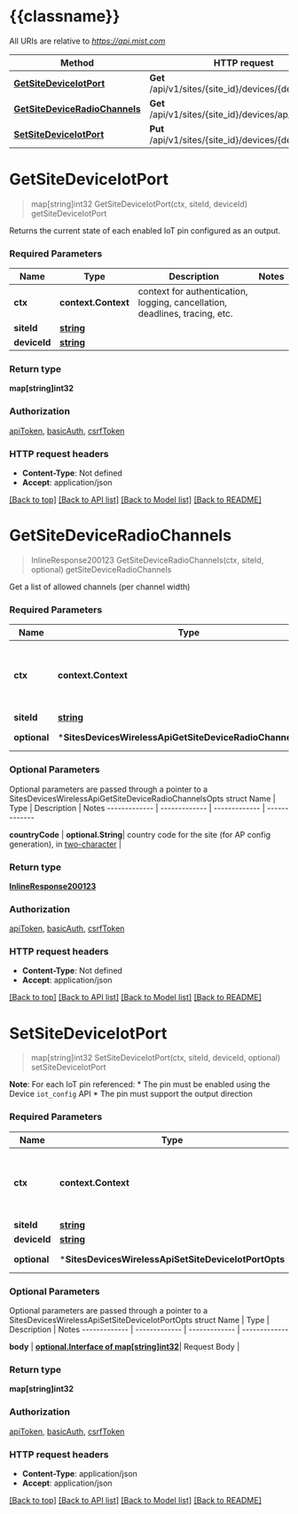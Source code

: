 # {{classname}}

All URIs are relative to *https://api.mist.com*

Method | HTTP request | Description
------------- | ------------- | -------------
[**GetSiteDeviceIotPort**](SitesDevicesWirelessApi.md#GetSiteDeviceIotPort) | **Get** /api/v1/sites/{site_id}/devices/{device_id}/iot | getSiteDeviceIotPort
[**GetSiteDeviceRadioChannels**](SitesDevicesWirelessApi.md#GetSiteDeviceRadioChannels) | **Get** /api/v1/sites/{site_id}/devices/ap_channels | getSiteDeviceRadioChannels
[**SetSiteDeviceIotPort**](SitesDevicesWirelessApi.md#SetSiteDeviceIotPort) | **Put** /api/v1/sites/{site_id}/devices/{device_id}/iot | setSiteDeviceIotPort

# **GetSiteDeviceIotPort**
> map[string]int32 GetSiteDeviceIotPort(ctx, siteId, deviceId)
getSiteDeviceIotPort

Returns the current state of each enabled IoT pin configured as an output.

### Required Parameters

Name | Type | Description  | Notes
------------- | ------------- | ------------- | -------------
 **ctx** | **context.Context** | context for authentication, logging, cancellation, deadlines, tracing, etc.
  **siteId** | [**string**](.md)|  | 
  **deviceId** | [**string**](.md)|  | 

### Return type

**map[string]int32**

### Authorization

[apiToken](../README.md#apiToken), [basicAuth](../README.md#basicAuth), [csrfToken](../README.md#csrfToken)

### HTTP request headers

 - **Content-Type**: Not defined
 - **Accept**: application/json

[[Back to top]](#) [[Back to API list]](../README.md#documentation-for-api-endpoints) [[Back to Model list]](../README.md#documentation-for-models) [[Back to README]](../README.md)

# **GetSiteDeviceRadioChannels**
> InlineResponse200123 GetSiteDeviceRadioChannels(ctx, siteId, optional)
getSiteDeviceRadioChannels

Get a list of allowed channels (per channel width)

### Required Parameters

Name | Type | Description  | Notes
------------- | ------------- | ------------- | -------------
 **ctx** | **context.Context** | context for authentication, logging, cancellation, deadlines, tracing, etc.
  **siteId** | [**string**](.md)|  | 
 **optional** | ***SitesDevicesWirelessApiGetSiteDeviceRadioChannelsOpts** | optional parameters | nil if no parameters

### Optional Parameters
Optional parameters are passed through a pointer to a SitesDevicesWirelessApiGetSiteDeviceRadioChannelsOpts struct
Name | Type | Description  | Notes
------------- | ------------- | ------------- | -------------

 **countryCode** | **optional.String**| country code for the site (for AP config generation), in [two-character](http://en.wikipedia.org/wiki/ISO_3166-1_alpha-2) | 

### Return type

[**InlineResponse200123**](inline_response_200_123.md)

### Authorization

[apiToken](../README.md#apiToken), [basicAuth](../README.md#basicAuth), [csrfToken](../README.md#csrfToken)

### HTTP request headers

 - **Content-Type**: Not defined
 - **Accept**: application/json

[[Back to top]](#) [[Back to API list]](../README.md#documentation-for-api-endpoints) [[Back to Model list]](../README.md#documentation-for-models) [[Back to README]](../README.md)

# **SetSiteDeviceIotPort**
> map[string]int32 SetSiteDeviceIotPort(ctx, siteId, deviceId, optional)
setSiteDeviceIotPort

**Note**: For each IoT pin referenced:  * The pin must be enabled using the Device `iot_config` API  * The pin must support the output direction

### Required Parameters

Name | Type | Description  | Notes
------------- | ------------- | ------------- | -------------
 **ctx** | **context.Context** | context for authentication, logging, cancellation, deadlines, tracing, etc.
  **siteId** | [**string**](.md)|  | 
  **deviceId** | [**string**](.md)|  | 
 **optional** | ***SitesDevicesWirelessApiSetSiteDeviceIotPortOpts** | optional parameters | nil if no parameters

### Optional Parameters
Optional parameters are passed through a pointer to a SitesDevicesWirelessApiSetSiteDeviceIotPortOpts struct
Name | Type | Description  | Notes
------------- | ------------- | ------------- | -------------


 **body** | [**optional.Interface of map[string]int32**](map.md)| Request Body | 

### Return type

**map[string]int32**

### Authorization

[apiToken](../README.md#apiToken), [basicAuth](../README.md#basicAuth), [csrfToken](../README.md#csrfToken)

### HTTP request headers

 - **Content-Type**: application/json
 - **Accept**: application/json

[[Back to top]](#) [[Back to API list]](../README.md#documentation-for-api-endpoints) [[Back to Model list]](../README.md#documentation-for-models) [[Back to README]](../README.md)

